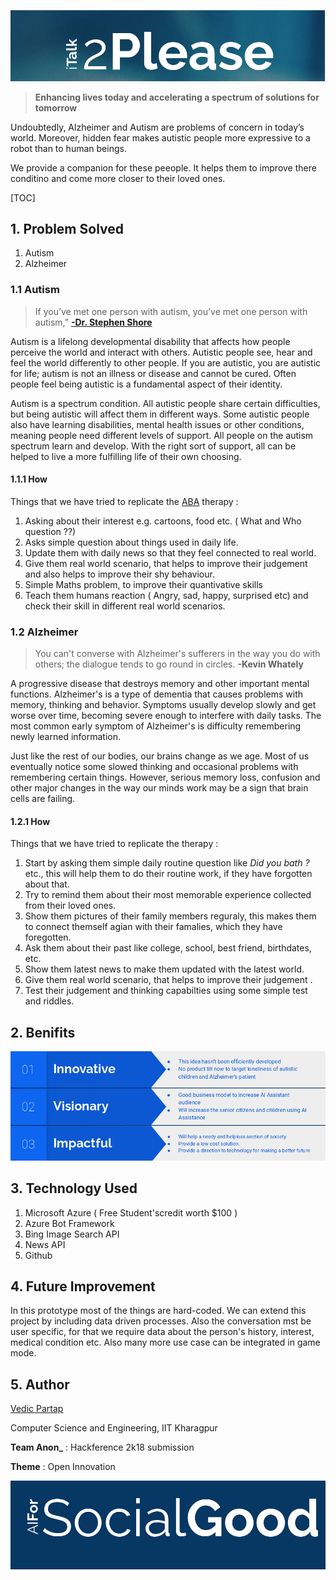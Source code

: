 ![](img/header.png)



> **Enhancing lives today and accelerating a spectrum of solutions for tomorrow**

Undoubtedly, Alzheimer and Autism are problems of concern in today’s world. Moreover, hidden fear makes autistic people more expressive to a robot than to human beings.

We provide a companion for these peeople. It helps them to improve there conditino and come more closer to their loved ones. 



[TOC]



## 1. Problem Solved ##

1. Autism
2. Alzheimer

### 1.1 Autism ###



> If you’ve met one person with autism, you’ve met one person with autism,” [**-Dr. Stephen Shore**](http://the-art-of-autism.com/dr-stephen-shore-the-importance-of-art-and-music/)



Autism is a lifelong developmental disability that affects how people perceive the world and interact with others. Autistic people see, hear and feel the world differently to other  people. If you are autistic, you are autistic for life; autism is not an  illness or disease and cannot be cured. Often people feel being autistic is a fundamental aspect of their identity.

Autism is a spectrum condition. All autistic people share certain  difficulties, but being autistic will affect them in different ways.  Some autistic people also have  learning disabilities, mental health issues or other conditions,  meaning people need different levels of support. All people on the  autism spectrum learn and develop. With the right sort of support, all  can be helped to live a more fulfilling life of their own choosing.

#### 1.1.1 How ####

Things that we have tried to replicate the [ABA](https://www.autismspeaks.org/applied-behavior-analysis-aba-0) therapy :

1. Asking about their interest e.g. cartoons, food etc. ( What and Who question ??)
2. Asks simple question about things used in daily life.
3. Update them with daily news so that they feel connected to real world.
4. Give them real world scenario, that helps to improve their judgement and also helps to improve their shy behaviour.
5. Simple Maths problem, to improve their quantivative skills
6. Teach them humans reaction ( Angry, sad, happy, surprised etc) and check their skill in different real world scenarios.

### 1.2 Alzheimer ###



> You can't converse with Alzheimer's sufferers in the way you do with others; the dialogue tends to go round in circles.  **-Kevin Whately**   



A progressive disease that destroys memory and other important mental functions. Alzheimer's is a type of dementia that causes problems with memory,  thinking and behavior. Symptoms usually develop slowly and get worse  over time, becoming severe enough to interfere with daily tasks. The most common early symptom of Alzheimer's is difficulty remembering newly learned information.

Just like the rest of our bodies, our brains change as we age. Most of us eventually notice some slowed thinking and occasional problems with remembering certain things. However, serious memory loss, confusion and other major changes in the way our minds work may be a sign that brain cells are failing.

#### 1.2.1 How ####

Things that we have tried to replicate the therapy :

1. Start by asking them simple daily routine question like *Did you bath ?* etc., this will help them to do their routine work, if they have forgotten about that.
2. Try to remind them about their most memorable experience collected from their loved ones. 
3. Show them pictures of their family members reguraly, this makes them to connect themself agian with their famalies, which they have foregotten.
4. Ask them about their past like college, school, best friend, birthdates, etc.
5. Show them latest news to make them updated with the latest world. 
6. Give them real world scenario, that helps to improve their judgement .
7. Test their judgement and thinking capabilties using some simple test and riddles.



## 2. Benifits ##

![](img/benifits.png)

## 3. Technology Used ##

1. Microsoft Azure ( Free Student'scredit worth $100 )
2. Azure Bot Framework
3. Bing Image Search API
4. News API
5. Github 

## 4. Future Improvement ##

In this prototype most of the things are hard-coded. We can extend this project by including data driven processes. Also the conversation mst be user specific, for that we require data about the person's history, interest, medical condition etc. Also many more use case can be integrated in game mode. 

## 5. Author ##

[Vedic Partap](http://cse.iitkgp.ac.in/~vedicp/)

Computer Science and Engineering, IIT Kharagpur 

**Team Anon_** : Hackference 2k18 submission 

**Theme** : Open Innovation 



![](img/footer.png)




